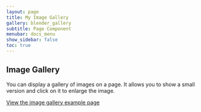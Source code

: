 ```yaml
---
layout: page
title: My Image Gallery
gallery: blender_gallery
subtitle: Page Component
menubar: docs_menu
show_sidebar: false
toc: true
---
```


## Image Gallery

You can display a gallery of images on a page. It allows you to show a small version and click on it to enlarge the image. 

[View the image gallery example page](/blender_gallery/)

